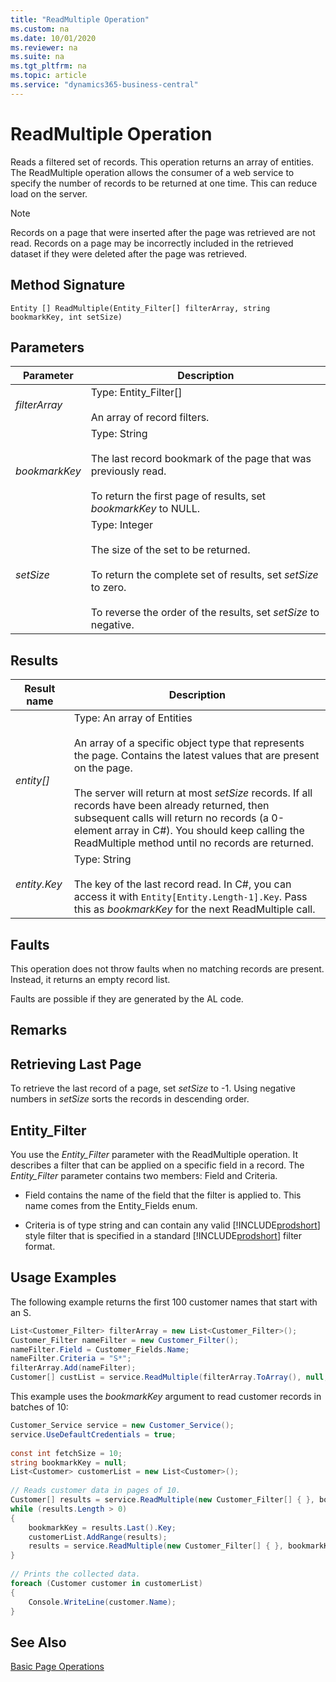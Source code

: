 ```yaml
---
title: "ReadMultiple Operation"
ms.custom: na
ms.date: 10/01/2020
ms.reviewer: na
ms.suite: na
ms.tgt_pltfrm: na
ms.topic: article
ms.service: "dynamics365-business-central"
---
```

# ReadMultiple Operation
Reads a filtered set of records. This operation returns an array of entities. The ReadMultiple operation allows the consumer of a web service to specify the number of records to be returned at one time. This can reduce load on the server.  
  
> [!NOTE]  
>  Records on a page that were inserted after the page was retrieved are not read. Records on a page may be incorrectly included in the retrieved dataset if they were deleted after the page was retrieved.  
  
## Method Signature  
 `Entity [] ReadMultiple(Entity_Filter[] filterArray, string bookmarkKey, int setSize)`  
  
## Parameters  
  
|Parameter|Description|  
|---------------|-----------------|  
|*filterArray*|Type: Entity\_Filter\[\]<br /><br /> An array of record filters.|  
|*bookmarkKey*|Type: String<br /><br /> The last record bookmark of the page that was previously read.<br /><br /> To return the first page of results, set *bookmarkKey* to NULL.|  
|*setSize*|Type: Integer<br /><br /> The size of the set to be returned.<br /><br /> To return the complete set of results, set *setSize* to zero.<br /><br /> To reverse the order of the results, set *setSize* to negative.|  
  
## Results  
  
|Result name|Description|  
|-----------------|-----------------|  
|*entity\[\]*|Type: An array of Entities<br /><br /> An array of a specific object type that represents the page. Contains the latest values that are present on the page.<br /><br /> The server will return at most *setSize* records. If all records have been already returned, then subsequent calls will return no records \(a 0-element array in C\#\). You should keep calling the ReadMultiple method until no records are returned.|  
|*entity.Key*|Type: String<br /><br /> The key of the last record read. In C\#, you can access it with `Entity[Entity.Length-1].Key`. Pass this as *bookmarkKey* for the next ReadMultiple call.|  
  
## Faults  
 This operation does not throw faults when no matching records are present. Instead, it returns an empty record list.  
  
 Faults are possible if they are generated by the AL code.  
  
## Remarks  
  
## Retrieving Last Page  
 To retrieve the last record of a page, set *setSize* to -1. Using negative numbers in *setSize* sorts the records in descending order.  
  
## Entity\_Filter  
 You use the *Entity\_Filter* parameter with the ReadMultiple operation. It describes a filter that can be applied on a specific field in a record. The *Entity\_Filter* parameter contains two members: Field and Criteria.  
  
-   Field contains the name of the field that the filter is applied to. This name comes from the Entity\_Fields enum.  
  
-   Criteria is of type string and can contain any valid [!INCLUDE[prodshort](../developer/includes/prodshort.md)] style filter that is specified in a standard [!INCLUDE[prodshort](../developer/includes/prodshort.md)] filter format.  
  
## Usage Examples  
 The following example returns the first 100 customer names that start with an S.
  
```c#  
List<Customer_Filter> filterArray = new List<Customer_Filter>();  
Customer_Filter nameFilter = new Customer_Filter();  
nameFilter.Field = Customer_Fields.Name;  
nameFilter.Criteria = "S*";  
filterArray.Add(nameFilter);  
Customer[] custList = service.ReadMultiple(filterArray.ToArray(), null, 100);  
```  
  
 This example uses the *bookmarkKey* argument to read customer records in batches of 10:  
  
```c#  
Customer_Service service = new Customer_Service();  
service.UseDefaultCredentials = true;  
  
const int fetchSize = 10;  
string bookmarkKey = null;  
List<Customer> customerList = new List<Customer>();  
  
// Reads customer data in pages of 10.  
Customer[] results = service.ReadMultiple(new Customer_Filter[] { }, bookmarkKey, fetchSize);  
while (results.Length > 0)  
{  
    bookmarkKey = results.Last().Key;  
    customerList.AddRange(results);  
    results = service.ReadMultiple(new Customer_Filter[] { }, bookmarkKey, fetchSize);  
}  
  
// Prints the collected data.  
foreach (Customer customer in customerList)  
{  
    Console.WriteLine(customer.Name);  
}  
```  
  
## See Also  
 [Basic Page Operations](Basic-Page-Operations.md)